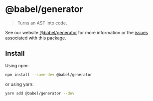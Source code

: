 # @babel/generator

> Turns an AST into code.

See our website [@babel/generator](https://babeljs.io/docs/en/babel-generator) for more information or
the [issues](https://github.com/babel/babel/issues?utf8=%E2%9C%93&q=is%3Aissue+label%3A%22pkg%3A%20generator%22+is%3Aopen)
associated with this package.

## Install

Using npm:

```sh
npm install --save-dev @babel/generator
```

or using yarn:

```sh
yarn add @babel/generator --dev
```
